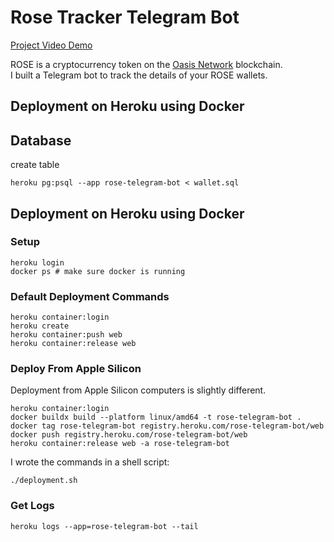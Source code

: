 # Rose Tracker Telegram Bot
[Project Video Demo](https://www.youtube.com/watch?v=712Hy_p8APk)

ROSE is a cryptocurrency token on the [Oasis Network](https://oasisprotocol.org) blockchain.</br>
I built a Telegram bot to track the details of your ROSE wallets.

## Deployment on Heroku using Docker

## Database

create table
```
heroku pg:psql --app rose-telegram-bot < wallet.sql
```


## Deployment on Heroku using Docker



### Setup
```
heroku login
docker ps # make sure docker is running
```

### Default Deployment Commands
```
heroku container:login
heroku create
heroku container:push web
heroku container:release web
```

### Deploy From Apple Silicon
Deployment from Apple Silicon computers is slightly different.</br>
```
heroku container:login
docker buildx build --platform linux/amd64 -t rose-telegram-bot .
docker tag rose-telegram-bot registry.heroku.com/rose-telegram-bot/web 
docker push registry.heroku.com/rose-telegram-bot/web
heroku container:release web -a rose-telegram-bot
```
I wrote the commands in a shell script:
```
./deployment.sh
```

### Get Logs
```
heroku logs --app=rose-telegram-bot --tail
```
